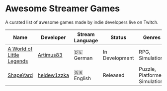 # Awesome Streamer Games

A curated list of awesome games made by indie developers live on Twitch.

<!-- TABLE BEGIN -->
| Name | Developer | Stream Language | Status | Genres |
| ---- | --------- | --------------- | ------ | ------ |
| [A World of Little Legends](https://store.steampowered.com/app/1476680/A_World_of_Little_Legends) | [Artimus83](https://www.twitch.tv/artimus83) | 🇩🇪 German | In Development | RPG, Simulation |
| [ShapeYard](https://heidew1zzka.itch.io/shapeyard) | [heidew1zzka](https://www.twitch.tv/heidew1zzka) | 🇬🇧 English | Released | Puzzle, Platformer, Simulation |
<!-- TABLE END -->
